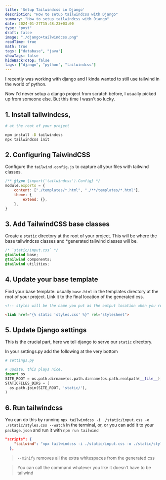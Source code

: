 ```yaml
---
title: 'Setup Tailwindcss in Django'
description: "How to setup tailwindcss with Django"
summary: "How to setup tailwindcss with Django"
date: 2024-01-27T15:48:23+03:00
type: "post"
draft: false
image: "./django+tailwindcss.png"
readTime: true
math: true
tags: ["database", "java"]
showTags: false
hideBackToTop: false
tags: ["django", "python", "tailwindcss"]
---
```


I recently was working with django and I kinda wanted to still use tailwind in the world of python.

Now I'd never setup a django project from scratch before, I usually picked up from someone else. But this time I wasn't so lucky.


## 1. Install tailwindcss,

```sh
# at the root of your project

npm install -D tailwindcss
npx tailwindcss init
```

## 2. Configuring TaiwindCSS

Configure the `tailwind.config.js` to capture all your files with tailwind classes.

```js
/** @type {import('tailwindcss').Config} */
module.exports = {
    content: ["./templates/*.html", "./**/templates/*.html"],
    theme: {
        extend: {},
    },
}
```



## 3. Add TailwindCSS base classes

Create a `static` directory at the root of your project. This will be where
the base tailwindcss classes and *generated tailwind classes will be.

```css
/* `static/input.css` */
@tailwind base;
@tailwind components;
@tailwind utilities;
```

## 4. Update your base template
Find your base template. usually `base.html` in the templates directory at the root of your project.
Link it to the final location of the generated css.
```html
<!-- styles will be the name you put as the output location when you run tailwind -->

<link href="{% static 'styles.css' %}" rel="stylesheet">
```

## 5. Update Django settings

This is the crucial part, here we tell django to serve our `static` directory.

In your settings.py add the following at the very bottom
```py
# settings.py

# update, this plays nice.
import os
SITE_ROOT = os.path.dirname(os.path.dirname(os.path.realpath(__file__)))
STATICFILES_DIRS = (
  os.path.join(SITE_ROOT, 'static/'),
)


```


## 6. Run tailwindcss

You can do this by running `npx tailwindcss -i ./static/input.css -o ./static/styles.css --watch` in the terminal,
or, or you can add it to your `package.json` and run it with `npm run tailwind`


```json
"scripts": {
    "tailwind": "npx tailwindcss -i ./static/input.css -o ./static/styles.css --watch --minify"
  },
```
> `--minify` removes all the extra whitespaces from the generated css


> You can call the command whatever you like it doesn't have to be tailwind

